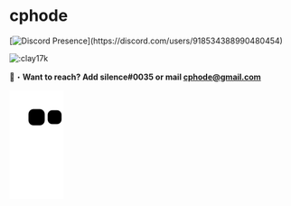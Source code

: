 <h1> cphode </h1>

[![Discord Presence](https://lanyard-profile-readme.vercel.app/api/990734020365152287?theme=blue&bg=black&animated=false&hideDiscrim=false&borderRadius=10px&idleMessage=Probably%20doing%20something%20else...)](https://discord.com/users/918534388990480454)

<div>
    <div>
    <img src="https://count.getloli.com/get/@:aw3rque?theme=clay17k" alt=":clay17k" height="120px"/>
<div>

📩・**Want to reach? Add silence#0035 or mail cphode@gmail.com**

<a href="[[https://discord.gg/kuyu](https://discord.gg/ydcDvSXS8D)]" target="_blank"><img src="https://github.com/rafaballerini/rafaballerini/blob/output/github-contribution-grid-snake.svg" alt="sneke">

